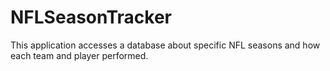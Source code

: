 # NFLSeasonTracker
This application accesses a database about specific NFL seasons and how each team and player performed.
